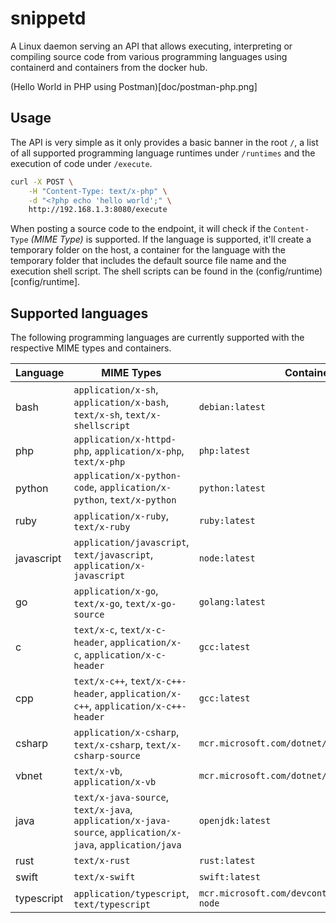 # snippetd

A Linux daemon serving an API that allows executing, interpreting or compiling source code from various programming languages using containerd and containers from the docker hub.

(Hello World in PHP using Postman)[doc/postman-php.png]

## Usage

The API is very simple as it only provides a basic banner in the root `/`, a list of all supported programming language runtimes under `/runtimes` and the execution of code under `/execute`.

```bash
curl -X POST \
    -H "Content-Type: text/x-php" \
    -d "<?php echo 'hello world';" \
    http://192.168.1.3:8080/execute
```

When posting a source code to the endpoint, it will check if the `Content-Type` _(MIME Type)_ is supported. If the language is supported, it'll create a temporary folder on the host, a container for the language with the temporary folder that includes the default source file name and the execution shell script. The shell scripts can be found in the (config/runtime)[config/runtime]. 

## Supported languages

The following programming languages are currently supported with the respective MIME types and containers.

| Language     | MIME Types                                                                                                 | Container                                        |
|--------------|------------------------------------------------------------------------------------------------------------|--------------------------------------------------|
| bash         | `application/x-sh`, `application/x-bash`, `text/x-sh`, `text/x-shellscript`                                | `debian:latest`                                  |
| php          | `application/x-httpd-php`, `application/x-php`, `text/x-php`                                               | `php:latest`                                     |
| python       | `application/x-python-code`, `application/x-python`, `text/x-python`                                       | `python:latest`                                  |
| ruby         | `application/x-ruby`, `text/x-ruby`                                                                        | `ruby:latest`                                    |
| javascript   | `application/javascript`, `text/javascript`, `application/x-javascript`                                    | `node:latest`                                    |
| go           | `application/x-go`, `text/x-go`, `text/x-go-source`                                                        | `golang:latest`                                  |
| c            | `text/x-c`, `text/x-c-header`, `application/x-c`, `application/x-c-header`                                 | `gcc:latest`                                     |
| cpp          | `text/x-c++`, `text/x-c++-header`, `application/x-c++`, `application/x-c++-header`                         | `gcc:latest`                                     |
| csharp       | `application/x-csharp`, `text/x-csharp`, `text/x-csharp-source`                                            | `mcr.microsoft.com/dotnet/sdk:latest`            |
| vbnet        | `text/x-vb`, `application/x-vb`                                                                            | `mcr.microsoft.com/dotnet/sdk:latest`            |
| java         | `text/x-java-source`, `text/x-java`, `application/x-java-source`, `application/x-java`, `application/java` | `openjdk:latest`                                 |
| rust         | `text/x-rust`                                                                                              | `rust:latest`                                    |
| swift        | `text/x-swift`                                                                                             | `swift:latest`                                   |
| typescript   | `application/typescript`, `text/typescript`                                                                | `mcr.microsoft.com/devcontainers/typescript-node` |